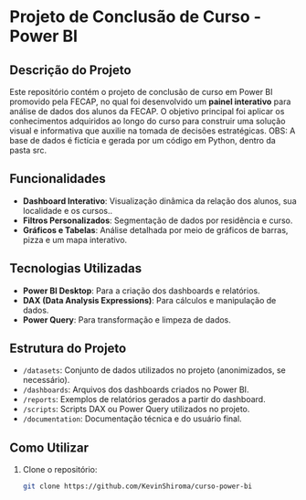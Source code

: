 # Projeto de Conclusão de Curso - Power BI

## Descrição do Projeto

Este repositório contém o projeto de conclusão de curso em Power BI promovido pela FECAP, no qual foi desenvolvido um **painel interativo** para análise de dados dos alunos da FECAP. O objetivo principal foi aplicar os conhecimentos adquiridos ao longo do curso para construir uma solução visual e informativa que auxilie na tomada de decisões estratégicas.
OBS: A base de dados é fictícia e gerada por um código em Python, dentro da pasta src.

## Funcionalidades

- **Dashboard Interativo**: Visualização dinâmica da relação dos alunos, sua localidade e os cursos..
- **Filtros Personalizados**: Segmentação de dados por residência e curso.
- **Gráficos e Tabelas**: Análise detalhada por meio de gráficos de barras, pizza e um mapa interativo.

## Tecnologias Utilizadas

- **Power BI Desktop**: Para a criação dos dashboards e relatórios.
- **DAX (Data Analysis Expressions)**: Para cálculos e manipulação de dados.
- **Power Query**: Para transformação e limpeza de dados.

## Estrutura do Projeto

- `/datasets`: Conjunto de dados utilizados no projeto (anonimizados, se necessário).
- `/dashboards`: Arquivos dos dashboards criados no Power BI.
- `/reports`: Exemplos de relatórios gerados a partir do dashboard.
- `/scripts`: Scripts DAX ou Power Query utilizados no projeto.
- `/documentation`: Documentação técnica e do usuário final.

## Como Utilizar

1. Clone o repositório:
   ```bash
   git clone https://github.com/KevinShiroma/curso-power-bi
